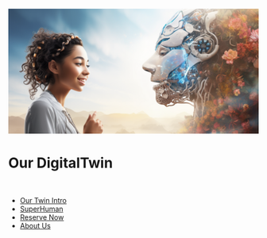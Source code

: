 ![](img/twin_home.png)

# Our DigitalTwin

<br>

- [Our Twin Intro](twin_intro.md)
- [SuperHuman](superhuman.md)
- [Reserve Now](twin_act_now.md)
- [About Us](who_are_we.md)